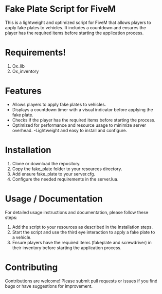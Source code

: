 # Fake Plate Script for FiveM

This is a lightweight and optimized script for FiveM that allows players to apply fake plates to vehicles. It includes a countdown and ensures the player has the required items before starting the application process.

# Requirements!

1. Ox_lib
2. Ox_inventory

# Features
- Allows players to apply fake plates to vehicles.
- Displays a countdown timer with a visual indicator before applying the fake plate.
- Checks if the player has the required items before starting the process.
- Optimized for performance and resource usage to minimize server overhead.
-Lightweight and easy to install and configure.

# Installation
1. Clone or download the repository.
2. Copy the fake_plate folder to your resources directory.
3. Add ensure fake_plate to your server.cfg.
4. Configure the needed requirements in the server.lua.

# Usage / Documentation
For detailed usage instructions and documentation, please follow these steps:

1. Add the script to your resources as described in the installation steps.
2. Start the script and use the third eye interaction to apply a fake plate to a vehicle.
3. Ensure players have the required items (fakeplate and screwdriver) in their inventory before starting the application process.

# Contributing
Contributions are welcome! Please submit pull requests or issues if you find bugs or have suggestions for improvement.
